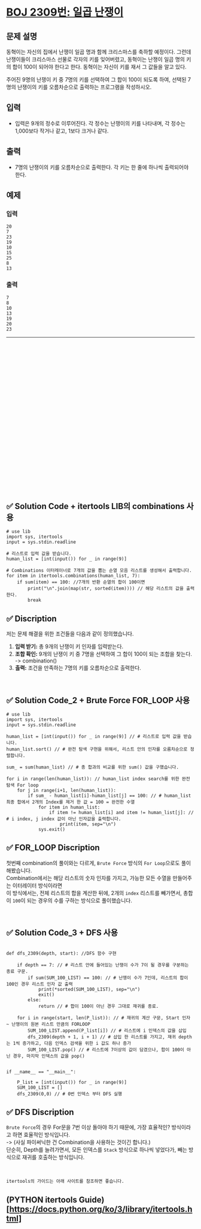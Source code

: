 # [BOJ 2309번: 일곱 난쟁이](https://www.acmicpc.net/problem/2309)


## 문제 설명

동혁이는 자신의 집에서 난쟁이 일곱 명과 함께 크리스마스를 축하할 예정이다. 그런데 난쟁이들이 크리스마스 선물로 각자의 키를 잊어버렸고, 동혁이는 난쟁이 일곱 명의 키의 합이 100이 되어야 한다고 한다. 동혁이는 자신이 키를 재서 그 값들을 알고 있다.

주어진 9명의 난쟁이 키 중 7명의 키를 선택하여 그 합이 100이 되도록 하여, 선택된 7명의 난쟁이의 키를 오름차순으로 출력하는 프로그램을 작성하시오.

## 입력

- 입력은 9개의 정수로 이루어진다. 각 정수는 난쟁이의 키를 나타내며, 각 정수는 1,000보다 작거나 같고, 1보다 크거나 같다.

## 출력

- 7명의 난쟁이의 키를 오름차순으로 출력한다. 각 키는 한 줄에 하나씩 출력되어야 한다.

## 예제

### 입력

```
20
7
23
19
10
15
25
8
13
```

### 출력

```
7
8
10
13
19
20
23
```


---


<br/>
<br/>
<br/>
<br/>
<br/>
<br/>
<br/>
<br/>
<br/>
<br/>
<br/>
<br/>
<br/>
<br/>
<br/>
<br/>
<br/>
<br/>
<br/>
<br/>
<br/>
<br/>
<br/>


## ✅ Solution Code + itertools LIB의 combinations 사용

```python3
# use lib
import sys, itertools
input = sys.stdin.readline

# 리스트로 입력 값을 받습니다.
human_list = [int(input()) for _ in range(9)]

# Combinations 이터레이너로 7개의 값을 뽑는 순열 모음 리스트를 생성해서 출력합니다.
for item in itertools.combinations(human_list, 7):
    if sum(item) == 100: //7개의 반환 순열의 합이 100이면
        print("\n".join(map(str, sorted(item)))) // 해당 리스트의 값을 출력한다.
        break
```

## ✅ Discription  

저는 문제 해결을 위한 조건들을 다음과 같이 정의했습니다.  

1. **입력 받기:** 총 9개의 난쟁이 키 인자를 입력받는다.
2. **조합 확인:** 9개의 난쟁이 키 중 7명을 선택하여 그 합이 100이 되는 조합을 찾는다. -> combination()
3. **출력:** 조건을 만족하는 7명의 키를 오름차순으로 출력한다.

<br/>

## ✅ Solution Code_2 + Brute Force FOR_LOOP 사용

```python3
# use lib
import sys, itertools
input = sys.stdin.readline

human_list = [int(input()) for _ in range(9)] // # 리스트로 입력 값을 받습니다.
human_list.sort() // # 완전 탐색 구현을 위해서, 리스트 안의 인자를 오름차순으로 정렬합니다.

sum_ = sum(human_list) // # 총 합과의 비교를 위한 sum() 값을 구했습니다.

for i in range(len(human_list)): // human_list index search를 위한 완전 탐색 For loop
    for j in range(i+1, len(human_list)):
        if sum_ - human_list[i]-human_list[j] == 100: // # human_list 최종 합에서 2개의 Index를 제거 한 값 = 100 = 완전한 수열
            for item in human_list: 
                if item != human_list[i] and item != human_list[j]: // # i index, j index 값이 아닌 인자값을 출력합니다.
                    print(item, sep="\n")
            sys.exit()
```

## ✅ FOR_LOOP Discription  

첫번째 combination의 풀이와는 다르게, `Brute Force` 방식의 `For Loop`으로도 풀이 해봤습니다.  
Combination에서는 해당 리스트의 숫자 인자를 가지고, 가능한 모든 수열을 만들어주는 이터레이터 방식이라면  
이 방식에서는, 전체 리스트의 합을 계산한 뒤에, 2개의 `index` 리스트를 빼가면서, 총합이 `100`이 되는 경우의 수를 구하는 방식으로 풀이했습니다.  

<br/>

## ✅ Solution Code_3 + DFS 사용

```python3

def dfs_2309(depth, start): //DFS 함수 구현
    
    if depth == 7: // # 리스트 안에 들어있는 난쟁이 수가 7이 될 경우를 구분하는 종료 구문.
        if sum(SUM_100_LIST) == 100: // # 난쟁이 수가 7인데, 리스트의 합이 100인 경우 리스트 인자 값 출력
            print(*sorted(SUM_100_LIST), sep="\n")
            exit()
        else:
            return // # 합이 100이 아닌 경우 그대로 재귀를 종료.
   
    for i in range(start, len(P_list)): // # 재귀의 계산 구문, Start 인자 ~ 난쟁이의 원본 리스트 만큼의 FORLOOP
        SUM_100_LIST.append(P_list[i]) // # 리스트에 i 인덱스의 값을 삽입
        dfs_2309(depth + 1, i + 1) // # 삽입 한 리스트를 가지고, 재귀 depth는 1씩 증가하고, 다음 인덱스 검색을 위한 i 값도 하나 증가
        SUM_100_LIST.pop() // # 리스트에 7이상의 값이 담겼으나, 합이 100이 아닌 경우, 마지막 인덱스의 값을 pop()


if __name__ == "__main__":
    
    P_list = [int(input()) for _ in range(9)]
    SUM_100_LIST = []
    dfs_2309(0,0) // # 0번 인덱스 부터 DFS 실행
```

## ✅ DFS  Discription  

`Brute Force`의 경우 For문을 7번 이상 돌아야 하기 때문에, 가장 효율적인? 방식이라고 하면 효율적인 방식입니다.  
-> (사실 파이써닉한 건 Combination을 사용하는 것이긴 합니다.)  
단순히, Depth를 늘려가면서, 모든 인덱스를 `Stack` 방식으로 하나씩 넣었다가, 빼는 방식으로 재귀를 호출하는 방식입니다.  

<br/>

`itertools의 가이드는 아래 사이트를 참조하면 좋습니다.`

## (PYTHON itertools Guide)[https://docs.python.org/ko/3/library/itertools.html]